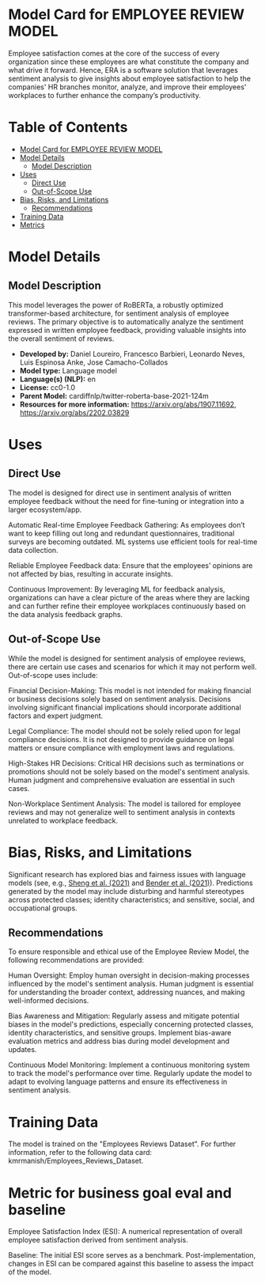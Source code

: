 

# Model Card for EMPLOYEE REVIEW MODEL

Employee satisfaction comes at the core of the success of every organization since these employees are what constitute the company and what drive it forward. Hence, ERA is a software solution that leverages sentiment analysis to give insights about employee satisfaction to help the companies' HR branches monitor, analyze, and improve their employees' workplaces to further enhance the company’s productivity. 


#  Table of Contents

- [Model Card for EMPLOYEE REVIEW MODEL](#model-card-for--model)
- [Model Details](#model-details)
  - [Model Description](#model-description)
- [Uses](#uses)
  - [Direct Use](#direct-use)
  - [Out-of-Scope Use](#out-of-scope-use)
- [Bias, Risks, and Limitations](#bias-risks-and-limitations)
  - [Recommendations](#recommendations)
- [Training Data](#training-data)
- [Metrics](#metrics-for-business-goal-eval-and-baselines)

# Model Details


## Model Description
This model leverages the power of RoBERTa, a robustly optimized transformer-based architecture, for sentiment analysis of employee reviews. The primary objective is to automatically analyze the sentiment expressed in written employee feedback, providing valuable insights into the overall sentiment of reviews.

- **Developed by:** Daniel Loureiro, Francesco Barbieri, Leonardo Neves, Luis Espinosa Anke, Jose Camacho-Collados
- **Model type:** Language model
- **Language(s) (NLP):** en
- **License:** cc0-1.0
- **Parent Model:** cardiffnlp/twitter-roberta-base-2021-124m
- **Resources for more information:** https://arxiv.org/abs/1907.11692,
                                      https://arxiv.org/abs/2202.03829



# Uses
## Direct Use

The model is designed for direct use in sentiment analysis of written employee feedback without the need for fine-tuning or integration into a larger ecosystem/app.

Automatic Real-time Employee Feedback Gathering: As employees don’t want to keep filling out long and redundant questionnaires, traditional surveys are becoming outdated.  ML systems use efficient tools for real-time data collection.

Reliable Employee Feedback data: Ensure that the employees’ opinions are not affected by bias, resulting in accurate insights.

Continuous Improvement: By leveraging ML for feedback analysis, organizations can have a clear picture of the areas where they are lacking and can further refine their employee workplaces continuously based on the data analysis feedback graphs.


## Out-of-Scope Use

While the model is designed for sentiment analysis of employee reviews, there are certain use cases and scenarios for which it may not perform well. Out-of-scope uses include:

Financial Decision-Making: This model is not intended for making financial or business decisions solely based on sentiment analysis. Decisions involving significant financial implications should incorporate additional factors and expert judgment.

Legal Compliance: The model should not be solely relied upon for legal compliance decisions. It is not designed to provide guidance on legal matters or ensure compliance with employment laws and regulations.

High-Stakes HR Decisions: Critical HR decisions such as terminations or promotions should not be solely based on the model's sentiment analysis. Human judgment and comprehensive evaluation are essential in such cases.

Non-Workplace Sentiment Analysis: The model is tailored for employee reviews and may not generalize well to sentiment analysis in contexts unrelated to workplace feedback.


# Bias, Risks, and Limitations

Significant research has explored bias and fairness issues with language models (see, e.g., [Sheng et al. (2021)](https://aclanthology.org/2021.acl-long.330.pdf) and [Bender et al. (2021)](https://dl.acm.org/doi/pdf/10.1145/3442188.3445922)). Predictions generated by the model may include disturbing and harmful stereotypes across protected classes; identity characteristics; and sensitive, social, and occupational groups.


## Recommendations

To ensure responsible and ethical use of the Employee Review Model, the following recommendations are provided:

Human Oversight: Employ human oversight in decision-making processes influenced by the model's sentiment analysis. Human judgment is essential for understanding the broader context, addressing nuances, and making well-informed decisions.

Bias Awareness and Mitigation: Regularly assess and mitigate potential biases in the model's predictions, especially concerning protected classes, identity characteristics, and sensitive groups. Implement bias-aware evaluation metrics and address bias during model development and updates.

Continuous Model Monitoring: Implement a continuous monitoring system to track the model's performance over time. Regularly update the model to adapt to evolving language patterns and ensure its effectiveness in sentiment analysis.

# Training Data

The model is trained on the "Employees Reviews Dataset". For further information, refer to the following data card: kmrmanish/Employees_Reviews_Dataset.


# Metric for business goal eval and baseline

Employee Satisfaction Index (ESI):
A numerical representation of overall employee satisfaction derived from sentiment analysis.

Baseline: The initial ESI score serves as a benchmark. Post-implementation, changes in ESI can be compared against this baseline to assess the impact of the model.

